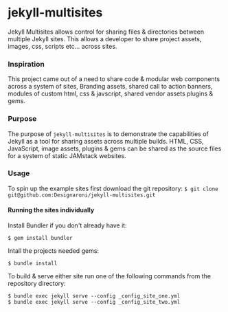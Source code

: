 # jekyll-multisites

Jekyll Multisites allows control for sharing files &amp; directories between multiple Jekyll sites. This allows a developer to share project assets, images, css, scripts etc... across sites.

### Inspiration

This project came out of a need to share code & modular web components across a system of sites, Branding assets, shared call to action banners, modules of custom html, css & javscript, shared vendor assets plugins & gems.

### Purpose

The purpose of `jekyll-multisites` is to demonstrate the capabilities of Jekyll as a tool for sharing assets across multiple builds. HTML, CSS, JavaScript, image assets, plugins & gems can be shared as the source files for a system of static JAMstack websites.   

### Usage

To spin up the example sites first download the git repository: `$ git clone git@github.com:Designaroni/jekyll-multisites.git`

#### Running the sites individually

Install Bundler if you don't already have it:

```
$ gem install bundler
```

Intall the projects needed gems:

```
$ bundle install
```

To build & serve either site run one of the following commands from the repository directory:

```
$ bundle exec jekyll serve --config _config_site_one.yml
$ bundle exec jekyll serve --config _config_site_two.yml
```
